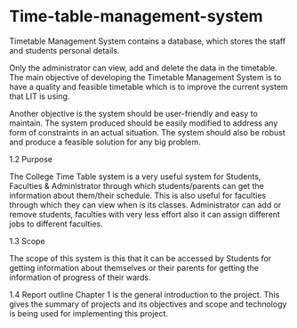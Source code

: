 # Time-table-management-system
Timetable Management System contains a database, which stores the staff and students personal details.

Only the administrator can view, add and delete the data in the timetable. The main objective of developing the Timetable Management System is to have a quality and feasible timetable which is to improve the current system that LIT is using.

Another objective is the system should be user-friendly and easy to maintain. The system produced should be easily modified to address any form of constraints in an actual situation.
The system should also be robust and produce a feasible solution for any big problem.

1.2 Purpose

The College Time Table system is a very useful system for Students, Faculties & Administrator through which students/parents can get the information about them/their schedule.
This is also useful for faculties through which they can view when is its classes. Administrator can add or remove students, faculties with very less effort also it can assign different jobs to different faculties.

1.3 Scope

The scope of this system is this that it can be accessed by Students for getting information about themselves or their parents for getting the information of progress of their wards.

1.4 Report outline
Chapter 1 is the general introduction to the project. This gives the summary of projects and its objectives and scope and technology is being used for implementing this project.
